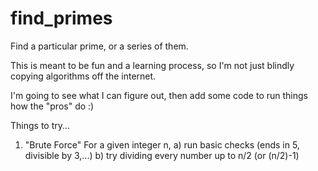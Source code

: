 find_primes
===========

Find a particular prime, or a series of them.

This is meant to be fun and a learning process, so I'm not just blindly copying algorithms off the internet.

I'm going to see what I can figure out, then add some code to run things how the "pros" do :)

Things to try...

1) "Brute Force"
For a given integer n, 
    a) run basic checks (ends in 5, divisible by 3,...)
    b) try dividing every number up to n/2 (or (n/2)-1) 
